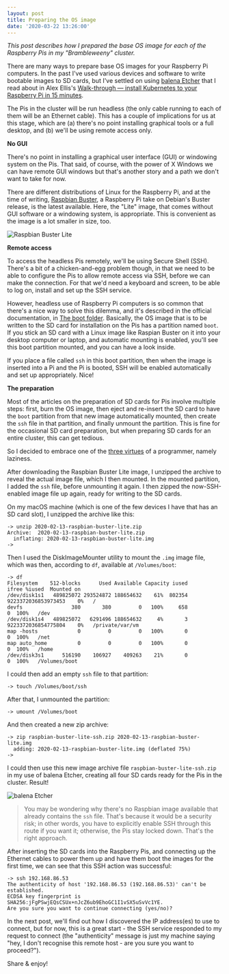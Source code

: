 ```yaml
---
layout: post
title: Preparing the OS image
date: '2020-03-22 13:26:00'
---
```


_This post describes how I prepared the base OS image for each of the Raspberry Pis in my "Brambleweeny" cluster._

There are many ways to prepare base OS images for your Raspberry Pi computers. In the past I've used various devices and software to write bootable images to SD cards, but I've settled on using [balena Etcher](https://www.balena.io/etcher/) that I read about in Alex Ellis's [Walk-through — install Kubernetes to your Raspberry Pi in 15 minutes](https://medium.com/@alexellisuk/walk-through-install-kubernetes-to-your-raspberry-pi-in-15-minutes-84a8492dc95a).

The Pis in the cluster will be run headless (the only cable running to each of them will be an Ethernet cable). This has a couple of implications for us at this stage, which are (a) there's no point installing graphical tools or a full desktop, and (b) we'll be using remote access only.

**No GUI**

There's no point in installing a graphical user interface (GUI) or windowing system on the Pis. That said, of course, with the power of X Windows we can have remote GUI windows but that's another story and a path we don't want to take for now.

There are different distributions of Linux for the Raspberry Pi, and at the time of writing, [Raspbian Buster](https://www.raspberrypi.org/downloads/raspbian/), a Raspberry Pi take on Debian's Buster release, is the latest available. Here, the "Lite" image, that comes without GUI software or a windowing system, is appropriate. This is convenient as the image is a lot smaller in size, too.

![Raspbian Buster Lite](busterlite.png)

**Remote access**

To access the headless Pis remotely, we'll be using Secure Shell (SSH). There's a bit of a chicken-and-egg problem though, in that we need to be able to configure the Pis to allow remote access via SSH, before we can make the connection. For that we'd need a keyboard and screen, to be able to log on, install and set up the SSH service.

However, headless use of Raspberry Pi computers is so common that there's a nice way to solve this dilemma, and it's described in the official documentation, in [The boot folder](https://www.raspberrypi.org/documentation/configuration/boot_folder.md). Basically, the OS image that is to be written to the SD card for installation on the Pis has a partition named `boot`. If you stick an SD card with a Linux image like Raspian Buster on it into your desktop computer or laptop, and automatic mounting is enabled, you'll see this boot partition mounted, and you can have a look inside.

If you place a file called `ssh` in this boot partition, then when the image is inserted into a Pi and the Pi is booted, SSH will be enabled automatically and set up appropriately. Nice!

**The preparation**

Most of the articles on the preparation of SD cards for Pis involve multiple steps: first, burn the OS image, then eject and re-insert the SD card to have the `boot` partition from that new image automatically mounted, then create the `ssh` file in that partition, and finally unmount the partition. This is fine for the occasional SD card preparation, but when preparing SD cards for an entire cluster, this can get tedious.

So I decided to embrace one of the [three virtues](http://threevirtues.com/) of a programmer, namely laziness.

After downloading the Raspbian Buster Lite image, I unzipped the archive to reveal the actual image file, which I then mounted. In the mounted partition, I added the `ssh` file, before unmounting it again. I then zipped the now-SSH-enabled image file up again, ready for writing to the SD cards.

On my macOS machine (which is one of the few devices I have that has an SD card slot), I unzipped the archive like this:

```shell
-> unzip 2020-02-13-raspbian-buster-lite.zip
Archive:  2020-02-13-raspbian-buster-lite.zip
  inflating: 2020-02-13-raspbian-buster-lite.img
->
```

Then I used the DiskImageMounter utility to mount the `.img` image file, which was then, according to `df`, available at `/Volumes/boot`:

```shell
-> df
Filesystem    512-blocks      Used Available Capacity iused               ifree %iused  Mounted on
/dev/disk1s1   489825072 293524872 188654632    61%  802354 9223372036853973453    0%   /
devfs                380       380         0   100%     658                   0  100%   /dev
/dev/disk1s4   489825072   6291496 188654632     4%       3 9223372036854775804    0%   /private/var/vm
map -hosts             0         0         0   100%       0                   0  100%   /net
map auto_home          0         0         0   100%       0                   0  100%   /home
/dev/disk3s1      516190    106927    409263    21%       0                   0  100%   /Volumes/boot
```

I could then add an empty `ssh` file to that partition:

```shell
-> touch /Volumes/boot/ssh
```

After that, I unmounted the partition:

```shell
-> umount /Volumes/boot
```

And then created a new zip archive:

```shell
-> zip raspbian-buster-lite-ssh.zip 2020-02-13-raspbian-buster-lite.img
  adding: 2020-02-13-raspbian-buster-lite.img (deflated 75%)
->
```

I could then use this new image archive file `raspbian-buster-lite-ssh.zip` in my use of balena Etcher, creating all four SD cards ready for the Pis in the cluster. Result!

![balena Etcher](etcher.png)

> You may be wondering why there's no Raspbian image available that already contains the `ssh` file. That's because it would be a security risk; in other words, you have to explicitly enable SSH through this route if you want it; otherwise, the Pis stay locked down. That's the right approach.

After inserting the SD cards into the Raspberry Pis, and connecting up the Ethernet cables to power them up and have them boot the images for the first time, we can see that this SSH action was successful:

```shell
-> ssh 192.168.86.53
The authenticity of host '192.168.86.53 (192.168.86.53)' can't be established.
ECDSA key fingerprint is SHA256:jFgPSwjEQsCSUx+nJcZ6ub9EhoGC1I1vSX5uSvVc1YE.
Are you sure you want to continue connecting (yes/no)?
```

In the next post, we'll find out how I discovered the IP address(es) to use to connect, but for now, this is a great start - the SSH service responded to my request to connect (the "authenticity" message is just my machine saying "hey, I don't recognise this remote host - are you sure you want to proceed?").

Share & enjoy!
